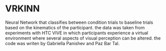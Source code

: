# VRKINN
Neural Network that classifies between condition trials to baseline trials based on the kinematics of the participant.
the data was taken from experiments with HTC VIVE  in which participants experience a virtual environment where several aspects of visual perception can be altered.
the code was writen by Gabriella Panishev and Paz Bar Tal.
